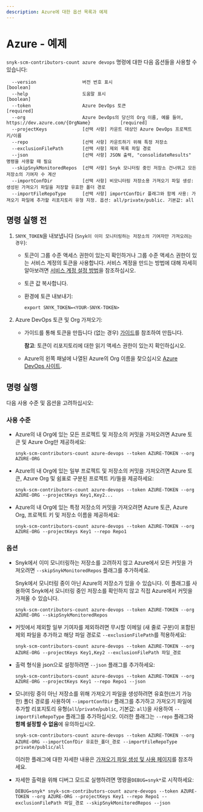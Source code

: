 ```yaml
---
description: Azure에 대한 옵션 목록과 예제
---
```


# Azure - 예제

`snyk-scm-contributors-count azure devops` 명령에 대한 다음 옵션들을 사용할 수 있습니다:

```
  --version                 버전 번호 표시                               [boolean]
  --help                    도움말 표시                                 [boolean]
  --token                   Azure DevOps 토큰                         [required]
  --org                     Azure DevOps의 당신의 Org 이름, 예를 들어, https://dev.azure.com/{OrgName}           [required]
  --projectKeys             [선택 사항] 카운트 대상인 Azure DevOps 프로젝트 키/이름
  --repo                    [선택 사항] 카운트하기 위해 특정 저장소
  --exclusionFilePath       [선택 사항] 제외 목록 파일 경로
  --json                    [선택 사항] JSON 출력, "consolidateResults" 명령을 사용할 때 필요
  --skipSnykMonitoredRepos  [선택 사항] Snyk 모니터링 중인 저장소 건너뛰고 모든 저장소의 기여자 수 계산
  --importConfDir           [선택 사항] 비모니터링 저장소용 가져오기 파일 생성: 생성된 가져오기 파일을 저장할 유효한 폴더 경로
  --importFileRepoType      [선택 사항] importConfDir 플래그와 함께 사용: 가져오기 파일에 추가할 리포지토리 유형 지정. 옵션: all/private/public. 기본값: all
```

## 명령 실행 전

1. `SNYK_TOKEN`을 내보냅니다 (`Snyk이 이미 모니터링하는 저장소의 기여자만 가져오려는 경우`):
   * 토큰이 그룹 수준 액세스 권한이 있는지 확인하거나 그룹 수준 액세스 권한이 있는 서비스 계정의 토큰을 사용합니다. 서비스 계정을 만드는 방법에 대해 자세히 알아보려면 [서비스 계정 설정 방법](https://docs.snyk.io/features/integrations/managing-integrations/service-accounts#how-to-set-up-a-service-account)을 참조하십시오.
   * 토큰 값 복사합니다.
   *   환경에 토큰 내보내기:

       ```
       export SNYK_TOKEN=<YOUR-SNYK-TOKEN>
       ```
2. Azure DevOps 토큰 및 Org 가져오기:
   *   가이드를 통해 토큰을 만듭니다 (없는 경우) [가이드](https://docs.microsoft.com/en-us/azure/devops/organizations/accounts/use-personal-access-tokens-to-authenticate?view=azure-devops\&tabs=preview-page)를 참조하여 만듭니다.

       **참고**: 토큰이 리포지토리에 대한 읽기 액세스 권한이 있는지 확인하십시오.
   * Azure의 왼쪽 패널에 나열된 Azure의 Org 이름을 찾으십시오 [Azure DevOps 사이트](https://dev.azure.com).

## 명령 실행

다음 사용 수준 및 옵션을 고려하십시오:

### 사용 수준

*   Azure의 내 Org에 있는 모든 프로젝트 및 저장소의 커밋을 가져오려면 Azure 토큰 및 Azure Org만 제공하세요:

    ```
    snyk-scm-contributors-count azure-devops --token AZURE-TOKEN --org AZURE-ORG
    ```
*   Azure의 내 Org에 있는 일부 프로젝트 및 저장소의 커밋을 가져오려면 Azure 토큰, Azure Org 및 쉼표로 구분된 프로젝트 키/들을 제공하세요:

    ```
    snyk-scm-contributors-count azure-devops --token AZURE-TOKEN --org AZURE-ORG --projectKeys Key1,Key2...
    ```
*   Azure의 내 Org에 있는 특정 저장소의 커밋을 가져오려면 Azure 토큰, Azure Org, 프로젝트 키 및 저장소 이름을 제공하세요:

    ```
    snyk-scm-contributors-count azure-devops --token AZURE-TOKEN --org AZURE-ORG --projectKeys Key1 --repo Repo1
    ```

### 옵션

*   Snyk에서 이미 모니터링하는 저장소를 고려하지 않고 Azure에서 모든 커밋을 가져오려면 `--skipSnykMonitoredRepos` 플래그를 추가하세요.

    Snyk에서 모니터링 중이 아닌 Azure의 저장소가 있을 수 있습니다. 이 플래그를 사용하여 Snyk에서 모니터링 중인 저장소를 확인하지 않고 직접 Azure에서 커밋을 가져올 수 있습니다.

    ```
    snyk-scm-contributors-count azure-devops --token AZURE-TOKEN --org AZURE-ORG --skipSnykMonitoredRepos
    ```
*   커밋에서 제외할 일부 기여자를 제외하려면 무시할 이메일 (새 줄로 구분)이 포함된 제외 파일을 추가하고 해당 파일 경로로 `--exclusionFilePath`를 적용하세요:

    ```
    snyk-scm-contributors-count azure-devops --token AZURE-TOKEN --org AZURE-ORG --projectKeys Key1,Key2 --exclusionFilePath 파일_경로
    ```
*   출력 형식을 json으로 설정하려면 `--json` 플래그를 추가하세요:

    ```
    snyk-scm-contributors-count azure-devops --token AZURE-TOKEN --org AZURE-ORG --projectKeys Key1 --repo Repo1 --json
    ```
*   모니터링 중이 아닌 저장소를 위해 가져오기 파일을 생성하려면 유효한(쓰기 가능한) 폴더 경로를 사용하여 `--importConfDir` 플래그를 추가하고 가져오기 파일에 추가할 리포지토리 유형(`all`/`private`/`public`, 기본값: `all`)을 사용하여 `--importFileRepoType` 플래그를 추가하십시오. 이러한 플래그는 `--repo` 플래그와 **함께 설정할 수 없음**에 유의하십시오.

    ```
    snyk-scm-contributors-count azure-devops --token AZURE-TOKEN --org AZURE-ORG --importConfDir 유효한_폴더_경로 --importFileRepoType private/public/all
    ```

    이러한 플래그에 대한 자세한 내용은 [가져오기 파일 생성 및 사용 페이지](../../creating-and-using-the-import-file.md)를 참조하세요.
*   자세한 출력을 위해 디버그 모드로 실행하려면 명령을`DEBUG=snyk*`로 시작하세요:

    ```
    DEBUG=snyk* snyk-scm-contributors-count azure-devops --token AZURE-TOKEN --org AZURE-ORG --projectKeys Key1 --repo Repo1 --exclusionFilePath 파일_경로 --skipSnykMonitoredRepos --json
    ```
